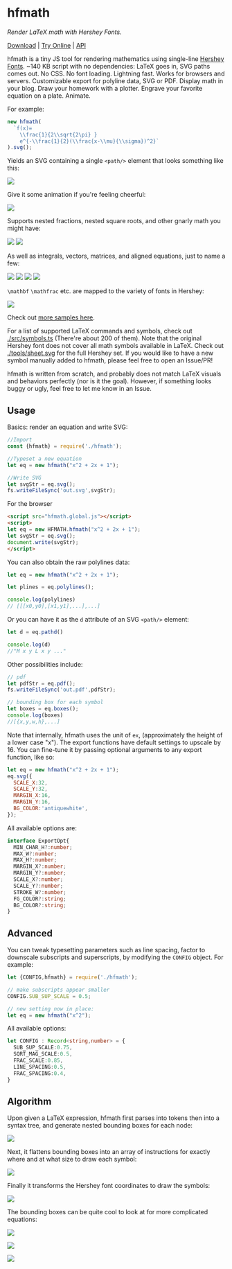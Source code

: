 # hfmath

*Render LaTeX math with Hershey Fonts.*

[Download](./dist) | [Try Online]() | [API](#usage)

hfmath is a tiny JS tool for rendering mathematics using single-line [Hershey Fonts](https://en.wikipedia.org/wiki/Hershey_fonts). ~140 KB script with no dependencies: LaTeX goes in, SVG paths comes out. No CSS. No font loading. Lightning fast. Works for browsers and servers. Customizable export for polyline data, SVG or PDF. Display math in your blog. Draw your homework with a plotter. Engrave your favorite equation on a plate. Animate.

For example:

```js
new hfmath(
  `f(x)=
    \\frac{1}{2\\sqrt{2\pi} }
    e^{-\\frac{1}{2}(\\frac{x-\\mu}{\\sigma})^2}`
).svg();
```

Yields an SVG containing a single `<path/>` element that looks something like this:

![](assets/gaussian.svg)

Give it some animation if you're feeling cheerful:

![](assets/gaussian-anim.svg)

Supports nested fractions, nested square roots, and other gnarly math you might have:

![](assets/nest-frac.svg)
![](assets/nest-sqrt.svg)

As well as integrals, vectors, matrices, and aligned equations, just to name a few:

![](assets/int.svg)
![](assets/maxwell.svg)
![](assets/sum.svg)
![](assets/matrix.svg)

`\mathbf` `\mathfrac` etc. are mapped to the variety of fonts in Hershey:

![](assets/fonts.svg)

Check out [more samples here](./samples).

For a list of supported LaTeX commands and symbols, check out [./src/symbols.ts](./src/symbols.ts) (There're about 200 of them). Note that the original Hershey font does not cover all math symbols available in LaTeX. Check out [./tools/sheet.svg](./tools/sheet.svg) for the full Hershey set. If you would like to have a new symbol manually added to hfmath, please feel free to open an Issue/PR!

hfmath is written from scratch, and probably does not match LaTeX visuals and behaviors perfectly (nor is it the goal). However, if something looks buggy or ugly, feel free to let me know in an Issue.

## Usage

Basics: render an equation and write SVG:

```js
//Import
const {hfmath} = require('./hfmath');

//Typeset a new equation
let eq = new hfmath("x^2 + 2x + 1");

//Write SVG
let svgStr = eq.svg();
fs.writeFileSync('out.svg',svgStr);
```

For the browser

```html
<script src="hfmath.global.js"></script>
<script>
let eq = new HFMATH.hfmath("x^2 + 2x + 1");
let svgStr = eq.svg();
document.write(svgStr);
</script>
```

You can also obtain the raw polylines data:

```js
let eq = new hfmath("x^2 + 2x + 1");

let plines = eq.polylines();

console.log(polylines)
// [[[x0,y0],[x1,y1],...],...]
```

Or you can have it as the `d` attribute of an SVG `<path/>` element:

```js
let d = eq.pathd()

console.log(d)
//"M x y L x y ..."
```


Other possibilities include:

```js
// pdf
let pdfStr = eq.pdf();
fs.writeFileSync('out.pdf',pdfStr);

// bounding box for each symbol
let boxes = eq.boxes();
console.log(boxes)
//[{x,y,w,h},...]
```

Note that internally, hfmath uses the unit of `ex`, (approximately the height of a lower case "x"). The export functions have default settings to upscale by 16. You can fine-tune it by passing optional arguments to any export function, like so:

```js
let eq = new hfmath("x^2 + 2x + 1");
eq.svg({
  SCALE_X:32,
  SCALE_Y:32,
  MARGIN_X:16,
  MARGIN_Y:16,
  BG_COLOR:'antiquewhite',
});
```

All available options are:

```ts
interface ExportOpt{
  MIN_CHAR_H?:number;
  MAX_W?:number;
  MAX_H?:number;
  MARGIN_X?:number;
  MARGIN_Y?:number;
  SCALE_X?:number;
  SCALE_Y?:number;
  STROKE_W?:number;
  FG_COLOR?:string;
  BG_COLOR?:string;
}
```

## Advanced

You can tweak typesetting parameters such as line spacing, factor to downscale subscripts and superscripts, by modifying the `CONFIG` object. For example:

```js
let {CONFIG,hfmath} = require('./hfmath');

// make subscripts appear smaller
CONFIG.SUB_SUP_SCALE = 0.5;

// new setting now in place:
let eq = new hfmath("x^2");
```

All available options:

```ts
let CONFIG : Record<string,number> = {
  SUB_SUP_SCALE:0.75,
  SQRT_MAG_SCALE:0.5,
  FRAC_SCALE:0.85,
  LINE_SPACING:0.5,
  FRAC_SPACING:0.4,
}
```

## Algorithm

Upon given a LaTeX expression, hfmath first parses into tokens then into a syntax tree, and generate nested bounding boxes for each node:

![](assets/step-1.svg)

Next, it flattens bounding boxes into an array of instructions for exactly where and at what size to draw each symbol:

![](assets/step-2.svg)

Finally it transforms the Hershey font coordinates to draw the symbols:

![](assets/gaussian.svg)

The bounding boxes can be quite cool to look at for more complicated equations:

![](assets/nest-step-1.svg)

![](assets/nest-step-2.svg)

![](assets/nest-step-3.svg)
